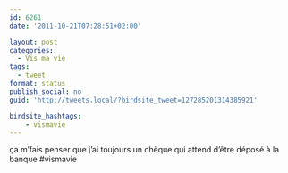 ```yaml
---
id: 6261
date: '2011-10-21T07:28:51+02:00'

layout: post
categories:
  - Vis ma vie
tags:
  - tweet
format: status
publish_social: no
guid: 'http://tweets.local/?birdsite_tweet=127285201314385921'

birdsite_hashtags:
    - vismavie
---
```


ça m’fais penser que j’ai toujours un chèque qui attend d’être déposé à la banque #vismavie